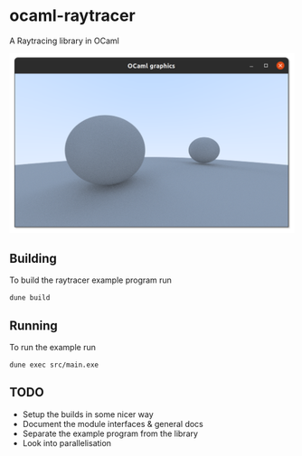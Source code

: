 # ocaml-raytracer
A Raytracing library in OCaml

<img src="https://github.com/cianlr/ocaml-raytracer/raw/main/screenshot.png">

## Building
To build the raytracer example program run
```
dune build
```

## Running
To run the example run
```
dune exec src/main.exe
```

## TODO

 - Setup the builds in some nicer way
 - Document the module interfaces & general docs
 - Separate the example program from the library
 - Look into parallelisation
 
